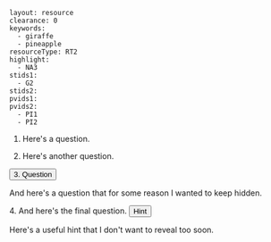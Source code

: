 ````
layout: resource
clearance: 0
keywords:
  - giraffe
  - pineapple
resourceType: RT2
highlight:
  - NA3
stids1:
  - G2
stids2:
pvids1:
pvids2:
  - PI1
  - PI2
````
1. Here's a question.

2. Here's another question.

<button type="button" class="btn btn-action" data-toggle="collapse" data-target="#question3">
  3. Question
</button>

<div id="question3" class="collapse">
  <p>
    And here's a question that for some reason I wanted to keep hidden.
  </p>
</div>

<div class="well">
  4.  And here's the final question.

  <button type="button" class="btn btn-action" data-toggle="collapse" data-target="#question4">
    Hint
  </button>

  <div id="question4" class="collapse">
    <p>
      Here's a useful hint that I don't want to reveal too soon.
    </p>
  </div>
</div>


